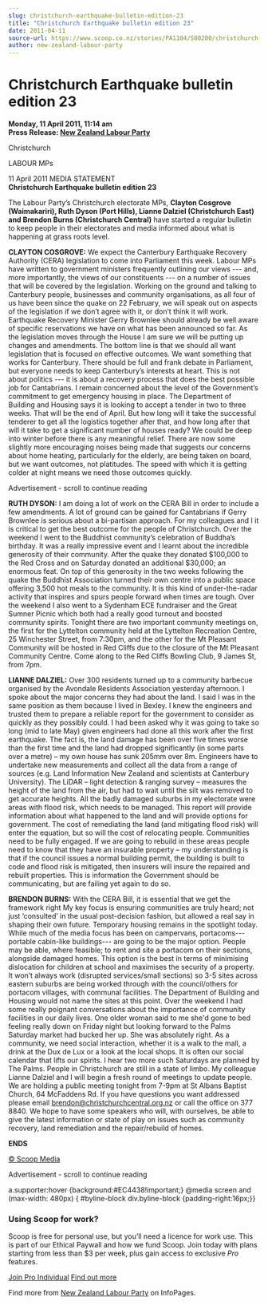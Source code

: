 ```yaml
---
slug: christchurch-earthquake-bulletin-edition-23
title: "Christchurch Earthquake bulletin edition 23"
date: 2011-04-11
source-url: https://www.scoop.co.nz/stories/PA1104/S00200/christchurch-earthquake-bulletin-edition-23.htm
author: new-zealand-labour-party
---
```

Christchurch Earthquake bulletin edition 23
===========================================

**Monday, 11 April 2011, 11:14 am**  
**Press Release: [New Zealand Labour Party](https://info.scoop.co.nz/New_Zealand_Labour_Party)**

  
Christchurch

LABOUR MPs

  

  
11 April 2011 MEDIA STATEMENT  
**Christchurch Earthquake bulletin edition 23**

The Labour Party’s Christchurch electorate MPs, **Clayton Cosgrove (Waimakariri), Ruth Dyson (Port Hills), Lianne Dalziel (Christchurch East) and Brendon Burns (Christchurch Central)** have started a regular bulletin to keep people in their electorates and media informed about what is happening at grass roots level.

**CLAYTON COSGROVE:** We expect the Canterbury Earthquake Recovery Authority (CERA) legislation to come into Parliament this week. Labour MPs have written to government ministers frequently outlining our views --- and, more importantly, the views of our constituents --- on a number of issues that will be covered by the legislation. Working on the ground and talking to Canterbury people, businesses and community organisations, as all four of us have been since the quake on 22 February, we will speak out on aspects of the legislation if we don’t agree with it, or don’t think it will work. Earthquake Recovery Minister Gerry Brownlee should already be well aware of specific reservations we have on what has been announced so far. As the legislation moves through the House I am sure we will be putting up changes and amendments. The bottom line is that we should all want legislation that is focused on effective outcomes. We want something that works for Canterbury. There should be full and frank debate in Parliament, but everyone needs to keep Canterbury’s interests at heart. This is not about politics --- it is about a recovery process that does the best possible job for Cantabrians. I remain concerned about the level of the Government’s commitment to get emergency housing in place. The Department of Building and Housing says it is looking to accept a tender in two to three weeks. That will be the end of April. But how long will it take the successful tenderer to get all the logistics together after that, and how long after that will it take to get a significant number of houses ready? We could be deep into winter before there is any meaningful relief. There are now some slightly more encouraging noises being made that suggests our concerns about home heating, particularly for the elderly, are being taken on board, but we want outcomes, not platitudes. The speed with which it is getting colder at night means we need those outcomes quickly.

Advertisement - scroll to continue reading





**RUTH DYSON:** I am doing a lot of work on the CERA Bill in order to include a few amendments. A lot of ground can be gained for Cantabrians if Gerry Brownlee is serious about a bi-partisan approach. For my colleagues and I it is critical to get the best outcome for the people of Christchurch. Over the weekend I went to the Buddhist community’s celebration of Buddha’s birthday. It was a really impressive event and I learnt about the incredible generosity of their community. After the quake they donated $100,000 to the Red Cross and on Saturday donated an additional $30,000; an enormous feat. On top of this generosity in the two weeks following the quake the Buddhist Association turned their own centre into a public space offering 3,500 hot meals to the community. It is this kind of under-the-radar activity that inspires and spurs people forward when times are tough. Over the weekend I also went to a Sydenham ECE fundraiser and the Great Sumner Picnic which both had a really good turnout and boosted community spirits. Tonight there are two important community meetings on, the first for the Lyttelton community held at the Lyttelton Recreation Centre, 25 Winchester Street, from 7:30pm, and the other for the Mt Pleasant Community will be hosted in Red Cliffs due to the closure of the Mt Pleasant Community Centre. Come along to the Red Cliffs Bowling Club, 9 James St, from 7pm.

**LIANNE DALZIEL:** Over 300 residents turned up to a community barbecue organised by the Avondale Residents Association yesterday afternoon. I spoke about the major concerns they had about the land. I said I was in the same position as them because I lived in Bexley. I knew the engineers and trusted them to prepare a reliable report for the government to consider as quickly as they possibly could. I had been asked why it was going to take so long (mid to late May) given engineers had done all this work after the first earthquake. The fact is, the land damage has been over five times worse than the first time and the land had dropped significantly (in some parts over a metre) – my own house has sunk 205mm over 8m. Engineers have to undertake new measurements and collect all the data from a range of sources (e.g. Land Information New Zealand and scientists at Canterbury University). The LiDAR – light detection & ranging survey – measures the height of the land from the air, but had to wait until the silt was removed to get accurate heights. All the badly damaged suburbs in my electorate were areas with flood risk, which needs to be managed. This report will provide information about what happened to the land and will provide options for government. The cost of remediating the land (and mitigating flood risk) will enter the equation, but so will the cost of relocating people. Communities need to be fully engaged. If we are going to rebuild in these areas people need to know that they have an insurable property – my understanding is that if the council issues a normal building permit, the building is built to code and flood risk is mitigated, then insurers will insure the repaired and rebuilt properties. This is information the Government should be communicating, but are failing yet again to do so.

  
**BRENDON BURNS:** With the CERA Bill, it is essential that we get the framework right My key focus is ensuring communities are truly heard; not just ‘consulted’ in the usual post-decision fashion, but allowed a real say in shaping their own future. Temporary housing remains in the spotlight today. While much of the media focus has been on campervans, portacoms--- portable cabin-like buildings--- are going to be the major option. People may be able, where feasible; to rent and site a portacom on their sections, alongside damaged homes. This option is the best in terms of minimising dislocation for children at school and maximises the security of a property. It won’t always work (disrupted services/small sections) so 3-5 sites across eastern suburbs are being worked through with the council/others for portacom villages, with communal facilities. The Department of Building and Housing would not name the sites at this point. Over the weekend I had some really poignant conversations about the importance of community facilities in our daily lives. One older woman said to me she'd gone to bed feeling really down on Friday night but looking forward to the Palms Saturday market had bucked her up. She was absolutely right. As a community, we need social interaction, whether it is a walk to the mall, a drink at the Dux de Lux or a look at the local shops. It is often our social calendar that lifts our spirits. I hear two more such Saturdays are planned by The Palms. People in Christchurch are still in a state of limbo. My colleague Lianne Dalziel and I will begin a fresh round of meetings to update people. We are holding a public meeting tonight from 7-9pm at St Albans Baptist Church, 64 McFaddens Rd. If you have questions you want addressed please email brendon@christchurchcentral.org.nz or call the office on 377 8840. We hope to have some speakers who will, with ourselves, be able to give the latest information or state of play on issues such as community recovery, land remediation and the repair/rebuild of homes.

**ENDS**

[© Scoop Media](http://www.scoop.co.nz/about/terms.html)  

Advertisement - scroll to continue reading



a.supporter:hover {background:#EC4438!important;} @media screen and (max-width: 480px) { #byline-block div.byline-block {padding-right:16px;}}

### Using Scoop for work?

Scoop is free for personal use, but you’ll need a licence for work use. This is part of our Ethical Paywall and how we fund Scoop. Join today with plans starting from less than $3 per week, plus gain access to exclusive _Pro_ features.  
  
[Join Pro Individual](https://pro.scoop.co.nz/Individual/?from=ProIn24) [Find out more](https://pro.scoop.co.nz/using-scoop-for-work/?from=ProIn24)

Find more from [New Zealand Labour Party](https://info.scoop.co.nz/New_Zealand_Labour_Party) on InfoPages.